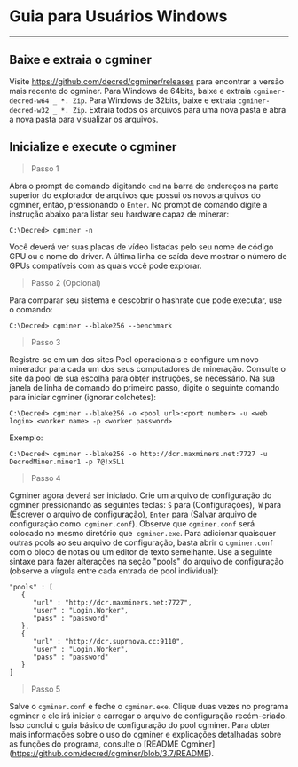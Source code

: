 # <i class="fa fa-windows"></i> Guia para Usuários Windows

---

## <i class="fa fa-download"></i> Baixe e extraia o cgminer 

Visite https://github.com/decred/cgminer/releases para encontrar a versão mais recente do cgminer. Para Windows de 64bits, baixe e extraia `cgminer-decred-w64 _ *. Zip`. Para Windows de 32bits, baixe e extraia `cgminer-decred-w32 _ *. Zip`. Extraia todos os arquivos para uma nova pasta e abra a nova pasta para visualizar os arquivos.

## <i class="fa fa-play-circle"></i> Inicialize e execute o cgminer 

> Passo 1

Abra o prompt de comando digitando `cmd` na barra de endereços na parte superior do explorador de arquivos que possui os novos arquivos do cgminer, então, pressionando o `Enter`. No prompt de comando digite a instrução abaixo para listar seu hardware capaz de minerar:

```no-highlight
C:\Decred> cgminer -n
```

Você deverá ver suas placas de vídeo listadas pelo seu nome de código GPU ou o nome do driver. A última linha de saída deve mostrar o número de GPUs compatíveis com as quais você pode explorar.

> Passo 2 (Opcional)

Para comparar seu sistema e descobrir o hashrate que pode executar, use o comando:

```no-highlight
C:\Decred> cgminer --blake256 --benchmark
```

> Passo 3

Registre-se em um dos sites Pool operacionais e configure um novo minerador para cada um dos seus computadores de mineração. Consulte o site da pool de sua escolha para obter instruções, se necessário. Na sua janela de linha de comando do primeiro passo, digite o seguinte comando para iniciar cgminer (ignorar colchetes):

```no-highlight
C:\Decred> cgminer --blake256 -o <pool url>:<port number> -u <web login>.<worker name> -p <worker password>
```

Exemplo:

```no-highlight
C:\Decred> cgminer --blake256 -o http://dcr.maxminers.net:7727 -u DecredMiner.miner1 -p 7@!x5L1
```

> Passo 4

Cgminer agora deverá ser iniciado. Crie um arquivo de configuração do cgminer pressionando as seguintes teclas: `S` para (Configurações),` W` para (Escrever o arquivo de configuração), `Enter` para (Salvar arquivo de configuração como` cgminer.conf`). Observe que `cgminer.conf` será colocado no mesmo diretório que` cgminer.exe`. Para adicionar quaisquer outras pools ao seu arquivo de configuração, basta abrir o `cgminer.conf` com o bloco de notas ou um editor de texto semelhante. Use a seguinte sintaxe para fazer alterações na seção "pools" do arquivo de configuração (observe a vírgula entre cada entrada de pool individual):

```no-highlight
"pools" : [
   {
      "url" : "http://dcr.maxminers.net:7727",
      "user" : "Login.Worker",
      "pass" : "password"
   },
   {
      "url" : "http://dcr.suprnova.cc:9110",
      "user" : "Login.Worker",
      "pass" : "password"
   }
]
```

> Passo 5

Salve o `cgminer.conf` e feche o `cgminer.exe`. Clique duas vezes no programa cgminer e ele irá iniciar e carregar o arquivo de configuração recém-criado. Isso conclui o guia básico de configuração do pool cgminer. Para obter mais informações sobre o uso do cgminer e explicações detalhadas sobre as funções do programa, consulte o [README Cgminer] (https://github.com/decred/cgminer/blob/3.7/README).
